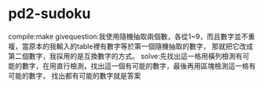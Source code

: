 # pd2-sudoku
compile:make
givequestion:我使用隨機抽取兩個數，各從1~9，而且數字並不重複，當原本的我輸入的table裡有數字等於第一個隨機抽取的數字，
那就把它改成第二個數字，我採用的是互換數字的方式。
solve:先找出這一格用橫列檢測有可能的數字，在用直行檢測，找出這一個有可能的數字，最後再用區塊檢測這一格有可能的數字，
找出都有可能的數字就是答案

